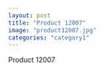 ```yaml
---
layout: post
title: "Product 12007"
image: "product12007.jpg"
categories: "category1"
---
```

Product 12007
